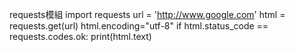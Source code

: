requests模組
import requests
url = 'http://www.google.com'
html = requests.get(url)
html.encoding="utf-8"
if html.status_code == requests.codes.ok:
    print(html.text)
